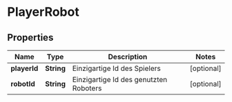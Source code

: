 # PlayerRobot

## Properties
Name | Type | Description | Notes
------------ | ------------- | ------------- | -------------
**playerId** | **String** | Einzigartige Id des Spielers |  [optional]
**robotId** | **String** | Einzigartige Id des genutzten Roboters |  [optional]
